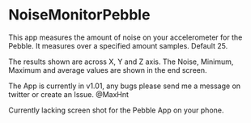 # NoiseMonitorPebble
This app measures the amount of noise on your accelerometer for the Pebble. It measures over a specified amount samples. Default 25.

The results shown are across X, Y and Z axis. The Noise, Minimum, Maximum and average values are shown in the end screen.

The App is currently in v1.01, any bugs please send me a message on twitter or create an Issue. @MaxHnt

Currently lacking screen shot for the Pebble App on your phone.
